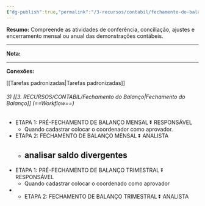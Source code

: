 ```yaml
---
{"dg-publish":true,"permalink":"/3-recursos/contabil/fechamento-do-balanco/","dgPassFrontmatter":true,"created":"2025-06-16T11:48:14.105-03:00","updated":"2025-06-16T11:56:11.319-03:00"}
---
```



**Resumo:** 
Compreende as atividades de conferência, conciliação, ajustes e encerramento mensal ou anual das demonstrações contábeis.

---

**Nota:**

---

**Conexões:**

[[Tarefas padronizadas\|Tarefas padronizadas]]

###### 3) [[3. RECURSOS/CONTABIL/Fechamento do Balanço\|Fechamento do Balanço]]  (==Workflow==)

- ETAPA 1: PRÉ-FECHAMENTO DE BALANÇO MENSAL ⏬ RESPONSÁVEL
  - Quando cadastrar colocar  o coordenador como aprovador.
- ETAPA 2: FECHAMENTO DE BALANÇO MENSAL ⏬ ANALISTA
  - analisar saldo divergentes
    -
- ETAPA 1: PRÉ-FECHAMENTO DE BALANÇO TRIMESTRAL  ⏬ RESPONSÁVEL
  - Quando cadastrar colocar o coordenado como aprovador
- - ETAPA 2: FECHAMENTO DE BALANÇO TRIMESTRAL ⏬ ANALISTA